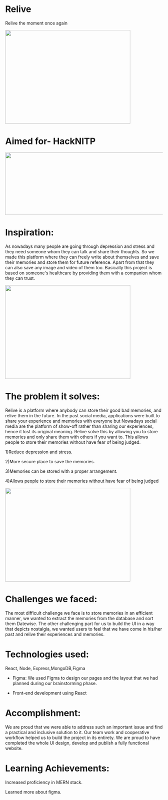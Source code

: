 # Relive

Relive the moment once again


<img src= "https://github.com/Mrityunjay383/Relive/blob/main/Images/Home%20page.png" width="400" height="300" >

# Aimed for- HackNITP
<p align="center">
<img src="https://github.com/Mrityunjay383/Relive/blob/main/Images/HackNITP.png" width="670" height="200" >
</p>

# Inspiration:

As nowadays many people are going through depression and stress and they need someone whom they can talk and share their thoughts. So we made this platform where they can freely write about themselves and save their memories and store them for future reference. Apart from that they can also save any image and video of them too. Basically this project is based on someone's healthcare by providing them with a companion whom they can trust.

<img src= "https://github.com/Mrityunjay383/Relive/blob/main/Images/Memories.png" width="400" height="300" >

# The problem it solves:

Relive is a platform where anybody can store their good bad memories, and relive them in the future.
In the past social media, applications were built to share your experience and memories with everyone but Nowadays social media are the platform of show-off rather than sharing our experiences, hence it lost its original meaning.
Relive solve this by allowing you to store memories and only share them with others if you want to.
This allows people to store their memories without have fear of being judged.
 
1)Reduce depression and stress.

2)More secure place to save the memories.

3)Memories can be stored with a proper arrangement.

4)Allows people to store their memories without have fear of being judged

<img src= "https://github.com/Mrityunjay383/Relive/blob/main/Images/Diary.png" width="400" height="300" >
 
# Challenges we faced:
The most difficult challenge we face is to store memories in an efficient manner, we wanted to extract the memories from the database and sort them Datewise. The other challenging part for us to build the UI in a way that depicts nostalgia, we wanted users to feel that we have come in his/her past and relive their experiences and memories.

# Technologies used:
React, Node, Express,MongoDB,Figma

* Figma: 
We used Figma to design our pages and the layout that we had planned during our brainstorming phase.

* Front-end development using React

# Accomplishment:
We are proud that we were able to address such an important issue and find a practical and inclusive solution to it. Our team work and cooperative workflow helped us to build the project in its entirety. We are proud to have completed the whole UI design, develop and publish a fully functional website.
 
# Learning Achievements: 

Increased proficiency in MERN stack.

Learned more about figma.






 

